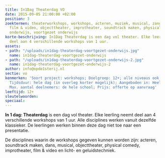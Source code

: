 ```yaml
---
title: In1Dag Theaterdag VO
date: 2015-09-05 21:00:00 +02:00
position: 3
zoektermen: theaterworkshops, workshops, acteren, muziek, musical, zang, dans, slapstick,
  film & video, objecttheater, improtheater, soundtrack maken, physical comedy, middelbaar
  onderwijs, voortgezet onderwijs
korte-beschrijving: In1Dag Theaterdag is een dag vol theater. Elke leerling neemt
  deel aan 4 verschillende workshops van 1 uur.
assets:
- path: "/uploads/in1dag-theaterdag-voortgezet-onderwijs.jpg"
  name: in1dag-theaterdag-voortgezet-onderwijs
- path: "/uploads/in1dag-theaterdag-voortgezet-onderwijs-2.jpg"
  name: in1dag-theaterdag-voortgezet-onderwijs-2
author: info@opde1sterij.nl
sectie: vo
kenmerken: 'Soort project: workshops; Doelgroep: 12+; alle niveaus ook speciaal onderwijs;
  Tijdsduur: hele dag (in overleg korter mogelijk); Aangeboden in: Heel Nederland;
  Max. aantal deelnemers: de hele school; Prijs: offerte op aanvraag'
leeftijd: 12+
sleutelwoorden: 
speciaal: 
---
```


**In 1 dag: Theaterdag** is een dag vol theater. Elke leerling neemt deel aan 4 verschillende workshops van 1 uur. Alle disciplines werken vanuit dezelfde klassieker. De leerlingen werken binnen deze dag niet toe naar een presentatie.

De disciplines waarin de workshops gegeven kunnen worden zijn: acteren, soundtrack maken, dans, musical, objecttheater, physical comedy, improtheater, film & video en licht- en geluidstechniek.
